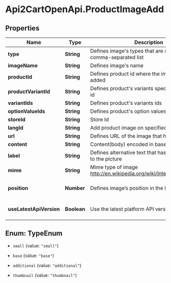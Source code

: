 # Api2CartOpenApi.ProductImageAdd

## Properties

Name | Type | Description | Notes
------------ | ------------- | ------------- | -------------
**type** | **String** | Defines image&#39;s types that are specified by comma-separated list | 
**imageName** | **String** | Defines image&#39;s name | 
**productId** | **String** | Defines product id where the image should be added | [optional] 
**productVariantId** | **String** | Defines product&#39;s variants specified by variant id | [optional] 
**variantIds** | **String** | Defines product&#39;s variants ids | [optional] 
**optionValueIds** | **String** | Defines product&#39;s option values ids | [optional] 
**storeId** | **String** | Store Id | [optional] 
**langId** | **String** | Add product image on specified language id | [optional] 
**url** | **String** | Defines URL of the image that has to be added | [optional] 
**content** | **String** | Content(body) encoded in base64 of image file | [optional] 
**label** | **String** | Defines alternative text that has to be attached to the picture | [optional] 
**mime** | **String** | Mime type of image http://en.wikipedia.org/wiki/Internet_media_type. | [optional] 
**position** | **Number** | Defines image’s position in the list | [optional] [default to 0]
**useLatestApiVersion** | **Boolean** | Use the latest platform API version | [optional] [default to false]



## Enum: TypeEnum


* `small` (value: `"small"`)

* `base` (value: `"base"`)

* `additional` (value: `"additional"`)

* `thumbnail` (value: `"thumbnail"`)




